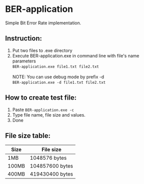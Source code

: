 # BER-application
Simple Bit Error Rate implementation.

## Instruction:
1. Put two files to .exe directory
2. Execute BER-application.exe in command line with file's name parameters <br>
`BER-application.exe file1.txt file2.txt` <br><br>
NOTE: You can use debug mode by prefix -d <br>
`BER-application.exe -d file1.txt file2.txt`

## How to create test file:
1. Paste `BER-application.exe -c`
2. Type file name, file size and values. 
3. Done

## File size table:
| Size | File size |
| ------- | ----------- |
| 1MB | 1048576 bytes |
| 100MB | 104857600 bytes |
| 400MB | 419430400 bytes |

